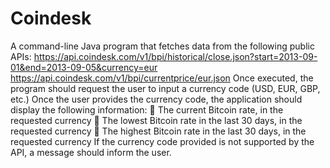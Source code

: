 # Coindesk
A command-line Java program that fetches data from the following public APIs:
https://api.coindesk.com/v1/bpi/historical/close.json?start=2013-09-01&end=2013-09-05&currency=eur
https://api.coindesk.com/v1/bpi/currentprice/eur.json
Once executed, the program should request the user to input a currency code (USD, EUR, GBP, etc.)
Once the user provides the currency code, the application should display the following information:
 The current Bitcoin rate, in the requested currency
 The lowest Bitcoin rate in the last 30 days, in the requested currency
 The highest Bitcoin rate in the last 30 days, in the requested currency
If the currency code provided is not supported by the API, a message should inform the user.
